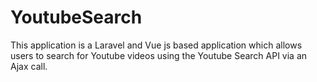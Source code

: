 # YoutubeSearch
This application is a Laravel and Vue js based application which allows users to search for Youtube videos using the Youtube Search API via an Ajax call.
